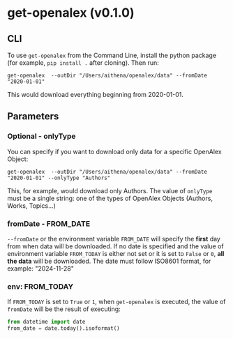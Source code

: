 # get-openalex (v0.1.0)

## CLI
To use `get-openalex` from the Command Line, install the python package (for example, `pip install .` after cloning). Then run:
```
get-openalex  --outDir "/Users/aithena/openalex/data" --fromDate "2020-01-01"
```
This would download everything beginning from 2020-01-01.

## Parameters
### Optional - onlyType
You can specify if you want to download only data for a specific OpenAlex Object:
```
get-openalex  --outDir "/Users/aithena/openalex/data" --fromDate "2020-01-01" --onlyType "Authors"
```
This, for example, would download only Authors.
The value of `onlyType` must be a single string:
one of the types of OpenAlex Objects (Authors, Works, Topics...)

### fromDate - FROM_DATE
`--fromDate` or the environment variable `FROM_DATE` will specify the **first** day from when data will be downloaded.
If no date is specified and the value of environment variable `FROM_TODAY` is either not set or it is set to `False` or `0`, **all the data** will be downloaded.
The date must follow ISO8601 format, for example: "2024-11-28"


### env: FROM_TODAY
If `FROM_TODAY` is set to `True` or `1`, when `get-openalex` is executed, the value of `fromDate` will be the result of executing:
```python
from datetime import date
from_date = date.today().isoformat()
```
